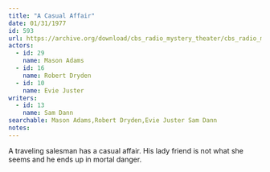 ```yaml
---
title: "A Casual Affair"
date: 01/31/1977
id: 593
url: https://archive.org/download/cbs_radio_mystery_theater/cbs_radio_mystery_theater-0551-0600.zip/cbs_radio_mystery_theater-0551-0600%2Fcbsrmt_0593_a_casual_affair.mp3
actors:  
  - id: 29
    name: Mason Adams  
  - id: 16
    name: Robert Dryden  
  - id: 10
    name: Evie Juster
writers:  
  - id: 13
    name: Sam Dann
searchable: Mason Adams,Robert Dryden,Evie Juster Sam Dann
notes:  
---
```

A traveling salesman has a casual affair. His lady friend is not what she seems and he ends up in mortal danger.